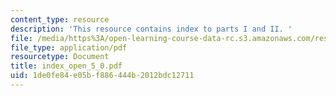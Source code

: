 ```yaml
---
content_type: resource
description: 'This resource contains index to parts I and II. '
file: /media/https%3A/open-learning-course-data-rc.s3.amazonaws.com/res-6-004-principles-of-computer-system-design-an-introduction-spring-2009/1de0fe84e05bf886444b2012bdc12711_index_open_5_0.pdf
file_type: application/pdf
resourcetype: Document
title: index_open_5_0.pdf
uid: 1de0fe84-e05b-f886-444b-2012bdc12711
---
```

